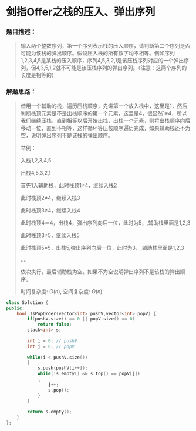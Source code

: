 # 剑指Offer之栈的压入、弹出序列


### 题目描述：

> 输入两个整数序列，第一个序列表示栈的压入顺序，请判断第二个序列是否可能为该栈的弹出顺序。假设压入栈的所有数字均不相等。例如序列1,2,3,4,5是某栈的压入顺序，序列4,5,3,2,1是该压栈序列对应的一个弹出序列，但4,3,5,1,2就不可能是该压栈序列的弹出序列。（注意：这两个序列的长度是相等的）

<!--more-->

### 解题思路：

> 借用一个辅助的栈，遍历压栈顺序，先讲第一个放入栈中，这里是1，然后判断栈顶元素是不是出栈顺序的第一个元素，这里是4，很显然1≠4，所以我们继续压栈，直到相等以后开始出栈，出栈一个元素，则将出栈顺序向后移动一位，直到不相等，这样循环等压栈顺序遍历完成，如果辅助栈还不为空，说明弹出序列不是该栈的弹出顺序。 
>
>   举例： 
>
>   入栈1,2,3,4,5 
>
>   出栈4,5,3,2,1 
>
>   首先1入辅助栈，此时栈顶1≠4，继续入栈2 
>
>   此时栈顶2≠4，继续入栈3 
>
>   此时栈顶3≠4，继续入栈4 
>
>   此时栈顶4＝4，出栈4，弹出序列向后一位，此时为5，,辅助栈里面是1,2,3 
>
>   此时栈顶3≠5，继续入栈5 
>
>   此时栈顶5=5，出栈5,弹出序列向后一位，此时为3，,辅助栈里面是1,2,3 
>
>   …. 
>
>   依次执行，最后辅助栈为空。如果不为空说明弹出序列不是该栈的弹出顺序。
>
> 时间复杂度: $O(n)$, 空间复杂度: $O(n)$.

```C++
class Solution {
public:
    bool IsPopOrder(vector<int> pushV,vector<int> popV) {
        if(pushV.size() == 0 || popV.size() == 0)
            return false;
        stack<int> s;
        
        int i = 0; // pushV
        int j = 0; // popV
        
        while(i < pushV.size())
        {
            s.push(pushV[i++]);
            while(!s.empty() && s.top() == popV[j])
            {
                j++;
                s.pop();
            }
        }
        
        return s.empty();
    }
};
```


